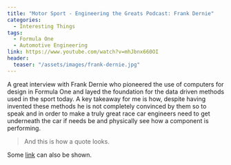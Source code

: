 ```yaml
---
title: "Motor Sport - Engineering the Greats Podcast: Frank Dernie"
categories:
  - Interesting Things
tags:
  - Formula One
  - Automotive Engineering
link: https://www.youtube.com/watch?v=mhJbnx660OI
header:
  teaser: "/assets/images/frank-dernie.jpg"
---
```


A great interview with Frank Dernie who pioneered the use of computers for design in Formula One and layed the foundation for the data driven methods used in the sport today. A key takeaway for me is how, despite having invented these methods he is not completely convinced by them so to speak and in order to make a truly great race car engineers need to get underneath the car if needs be and physically see how a component is performing.

> And this is how a quote looks.

Some [link](#) can also be shown.
